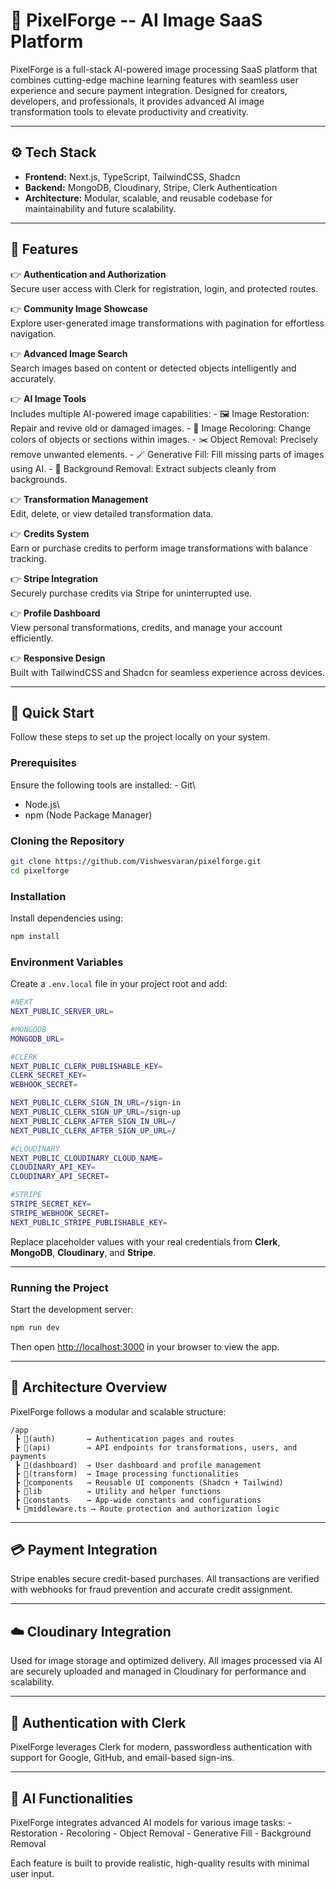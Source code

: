 # 🧠 PixelForge -- AI Image SaaS Platform

PixelForge is a full-stack AI-powered image processing SaaS platform
that combines cutting-edge machine learning features with seamless user
experience and secure payment integration. Designed for creators,
developers, and professionals, it provides advanced AI image
transformation tools to elevate productivity and creativity.

------------------------------------------------------------------------

## ⚙️ Tech Stack

-   **Frontend:** Next.js, TypeScript, TailwindCSS, Shadcn
-   **Backend:** MongoDB, Cloudinary, Stripe, Clerk Authentication
-   **Architecture:** Modular, scalable, and reusable codebase for
    maintainability and future scalability.

------------------------------------------------------------------------

## 🔋 Features

👉 **Authentication and Authorization**\
Secure user access with Clerk for registration, login, and protected
routes.

👉 **Community Image Showcase**\
Explore user-generated image transformations with pagination for
effortless navigation.

👉 **Advanced Image Search**\
Search images based on content or detected objects intelligently and
accurately.

👉 **AI Image Tools**\
Includes multiple AI-powered image capabilities: - 🖼️ Image Restoration:
Repair and revive old or damaged images. - 🎨 Image Recoloring: Change
colors of objects or sections within images. - ✂️ Object Removal:
Precisely remove unwanted elements. - 🪄 Generative Fill: Fill missing
parts of images using AI. - 🧍 Background Removal: Extract subjects
cleanly from backgrounds.

👉 **Transformation Management**\
Edit, delete, or view detailed transformation data.

👉 **Credits System**\
Earn or purchase credits to perform image transformations with balance
tracking.

👉 **Stripe Integration**\
Securely purchase credits via Stripe for uninterrupted use.

👉 **Profile Dashboard**\
View personal transformations, credits, and manage your account
efficiently.

👉 **Responsive Design**\
Built with TailwindCSS and Shadcn for seamless experience across
devices.

------------------------------------------------------------------------

## 🚀 Quick Start

Follow these steps to set up the project locally on your system.

### Prerequisites

Ensure the following tools are installed: - Git\
- Node.js\
- npm (Node Package Manager)

### Cloning the Repository

``` bash
git clone https://github.com/Vishwesvaran/pixelforge.git
cd pixelforge
```

### Installation

Install dependencies using:

``` bash
npm install
```

### Environment Variables

Create a `.env.local` file in your project root and add:

``` bash
#NEXT
NEXT_PUBLIC_SERVER_URL=

#MONGODB
MONGODB_URL=

#CLERK
NEXT_PUBLIC_CLERK_PUBLISHABLE_KEY=
CLERK_SECRET_KEY=
WEBHOOK_SECRET=

NEXT_PUBLIC_CLERK_SIGN_IN_URL=/sign-in
NEXT_PUBLIC_CLERK_SIGN_UP_URL=/sign-up
NEXT_PUBLIC_CLERK_AFTER_SIGN_IN_URL=/
NEXT_PUBLIC_CLERK_AFTER_SIGN_UP_URL=/

#CLOUDINARY
NEXT_PUBLIC_CLOUDINARY_CLOUD_NAME=
CLOUDINARY_API_KEY=
CLOUDINARY_API_SECRET=

#STRIPE
STRIPE_SECRET_KEY=
STRIPE_WEBHOOK_SECRET=
NEXT_PUBLIC_STRIPE_PUBLISHABLE_KEY=
```

Replace placeholder values with your real credentials from **Clerk**,
**MongoDB**, **Cloudinary**, and **Stripe**.

------------------------------------------------------------------------

### Running the Project

Start the development server:

``` bash
npm run dev
```

Then open <http://localhost:3000> in your browser to view the app.

------------------------------------------------------------------------

## 🧩 Architecture Overview

PixelForge follows a modular and scalable structure:

    /app
     ┣ 📂(auth)       → Authentication pages and routes
     ┣ 📂(api)        → API endpoints for transformations, users, and payments
     ┣ 📂(dashboard)  → User dashboard and profile management
     ┣ 📂(transform)  → Image processing functionalities
     ┣ 📂components   → Reusable UI components (Shadcn + Tailwind)
     ┣ 📂lib          → Utility and helper functions
     ┣ 📂constants    → App-wide constants and configurations
     ┗ 📜middleware.ts → Route protection and authorization logic

------------------------------------------------------------------------

## 💳 Payment Integration

Stripe enables secure credit-based purchases. All transactions are
verified with webhooks for fraud prevention and accurate credit
assignment.

------------------------------------------------------------------------

## ☁️ Cloudinary Integration

Used for image storage and optimized delivery. All images processed via
AI are securely uploaded and managed in Cloudinary for performance and
scalability.

------------------------------------------------------------------------

## 🔐 Authentication with Clerk

PixelForge leverages Clerk for modern, passwordless authentication with
support for Google, GitHub, and email-based sign-ins.

------------------------------------------------------------------------

## 🧠 AI Functionalities

PixelForge integrates advanced AI models for various image tasks: -
Restoration - Recoloring - Object Removal - Generative Fill - Background
Removal

Each feature is built to provide realistic, high-quality results with
minimal user input.

